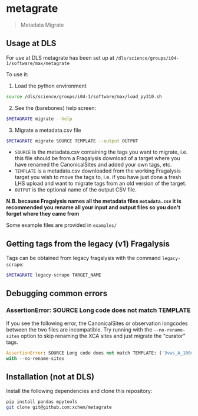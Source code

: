 
# metagrate

> Metadata Migrate

## Usage at DLS

For use at DLS metagrate has been set up at `/dls/science/groups/i04-1/software/max/metagrate`

To use it:

1. Load the python environment

```bash
source /dls/science/groups/i04-1/software/max/load_py310.sh
```

2. See the (barebones) help screen:

```bash
$METAGRATE migrate --help
```

3. Migrate a metadata.csv file

```bash
$METAGRATE migrate SOURCE TEMPLATE --output OUTPUT
```

- `SOURCE` is the metadata.csv containing the tags you want to migrate, i.e. this file should be from a Fragalysis download of a target where you have renamed the CanonicalSites and added your own tags, etc.
- `TEMPLATE` is a metadata.csv downloaded from the working Fragalysis target you wish to move the tags to, i.e. if you have just done a fresh LHS upload and want to migrate tags from an old version of the target.
- `OUTPUT` is the optional name of the output CSV file.

**N.B. because Fragalysis names all the metadata files `metadata.csv` it is recommended you rename all your input and output files so you don't forget where they came from**

Some example files are provided in `examples/`

## Getting tags from the legacy (v1) Fragalysis

Tags can be obtained from legacy fragalysis with the command `legacy-scrape`:

```bash
$METAGRATE legacy-scrape TARGET_NAME
```

## Debugging common errors

### AssertionError: SOURCE Long code does not match TEMPLATE

If you see the following error, the CanonicalSites or observation longcodes between the two files are incompatible. Try running with the `--no-rename-sites` option to skip renaming the XCA sites and just migrate the "curator" tags.

```python
AssertionError: SOURCE Long code does not match TEMPLATE: ('3vws_A_1004_1_3vws+A+1003+1', '3vws_A_1004_v1'). Try running 
with --no-rename-sites
```

## Installation (not at DLS)

Install the following dependencies and clone this repository:

```bash
pip install pandas mpytools
git clone git@github.com:xchem/metagrate
```
